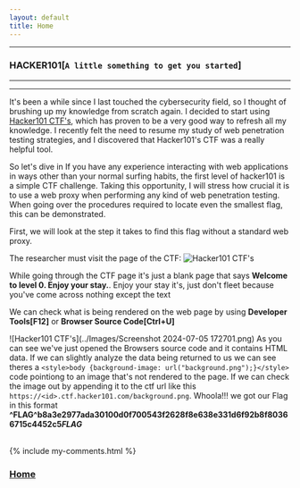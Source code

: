 ```yaml
---
layout: default
title: Home
---
```


* * *
### HACKER101[`A little something to get you started`]
* * *
<hr>

It's been a while since I last touched the cybersecurity field, so I thought of brushing up my knowledge from scratch again. I decided to start using [Hacker101 CTF's](../../https://ctf.hacker101.com), which has proven to be a very good way to refresh all my knowledge. I recently felt the need to resume my study of web penetration testing strategies, and I discovered that Hacker101's CTF was a really helpful tool.

So let's dive in
If you have any experience interacting with web applications in ways other than your normal surfing habits, the first level of hacker101 is a simple CTF challenge. Taking this opportunity, I will stress how crucial it is to use a web proxy when performing any kind of web penetration testing. When going over the procedures required to locate even the smallest flag, this can be demonstrated.

First, we will look at the step it takes to find this flag without a standard web proxy.

The researcher must visit the page of the CTF:
![Hacker101 CTF's](../Images/Screenshot%202024-07-05%20171340.png)

While going through the CTF page it's just a blank page that says **Welcome to level 0. Enjoy your stay.**. Enjoy your stay it's, just don't fleet because you've come across nothing except the text

We can check what is being rendered on the web page by using **Developer Tools[F12]** or **Browser Source Code[Ctrl+U]**

![Hacker101 CTF's](../Images/Screenshot 2024-07-05 172701.png)
As you can see we've just opened the Browsers source code and it contains HTML data. If we can slightly analyze the data being returned to us we can see theres a ``` <style>body {background-image: url("background.png");}</style> ``` code pointiong to an image that's not rendered to the page. If we can check the image out by appending it to the ctf url like this ```https://<id>.ctf.hacker101.com/background.png```. Whoola!!! we got our Flag in this format **^FLAG^b8a3e2977ada30100d0f700543f2628f8e638e331d6f92b8f80366715c4452c5$FLAG$**

<br/>
{% include my-comments.html %}
<br/>

### **[Home](../../index)**